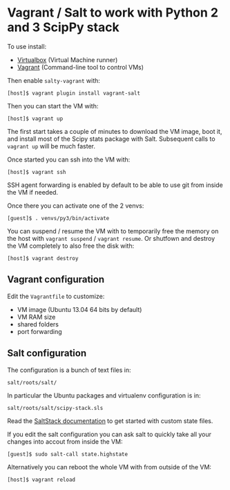 # Vagrant / Salt to work with Python 2 and 3 ScipPy stack

To use install:

- [Virtualbox](https://www.virtualbox.org/) (Virtual Machine runner)
- [Vagrant](http://www.vagrantup.com/) (Command-line tool to control VMs)

Then enable `salty-vagrant` with:

    [host]$ vagrant plugin install vagrant-salt

Then you can start the VM with:

    [host]$ vagrant up

The first start takes a couple of minutes to download the VM image, boot it,
and install most of the Scipy stats package with Salt. Subsequent calls to
`vagrant up` will be much faster.

Once started you can ssh into the VM with:

    [host]$ vagrant ssh

SSH agent forwarding is enabled by default to be able to use git from inside
the VM if needed.

Once there you can activate one of the 2 venvs:

    [guest]$ . venvs/py3/bin/activate

You can suspend / resume the VM with to temporarily free the memory on the host
with `vagrant suspend` / `vagrant resume`. Or shutfown and destroy the VM
completely to also free the disk with:

    [host]$ vagrant destroy


## Vagrant configuration

Edit the `Vagrantfile` to customize:

- VM image (Ubuntu 13.04 64 bits by default)
- VM RAM size
- shared folders
- port forwarding


## Salt configuration

The configuration is a bunch of text files in:

    salt/roots/salt/

In particular the Ubuntu packages and virtualenv configuration is in:

    salt/roots/salt/scipy-stack.sls

Read the [SaltStack documentation](http://docs.saltstack.com/) to get started
with custom state files.

If you edit the salt configuration you can ask salt to quickly take all your
changes into accout from inside the VM:

    [guest]$ sudo salt-call state.highstate

Alternatively you can reboot the whole VM with from outside of the VM:

    [host]$ vagrant reload
